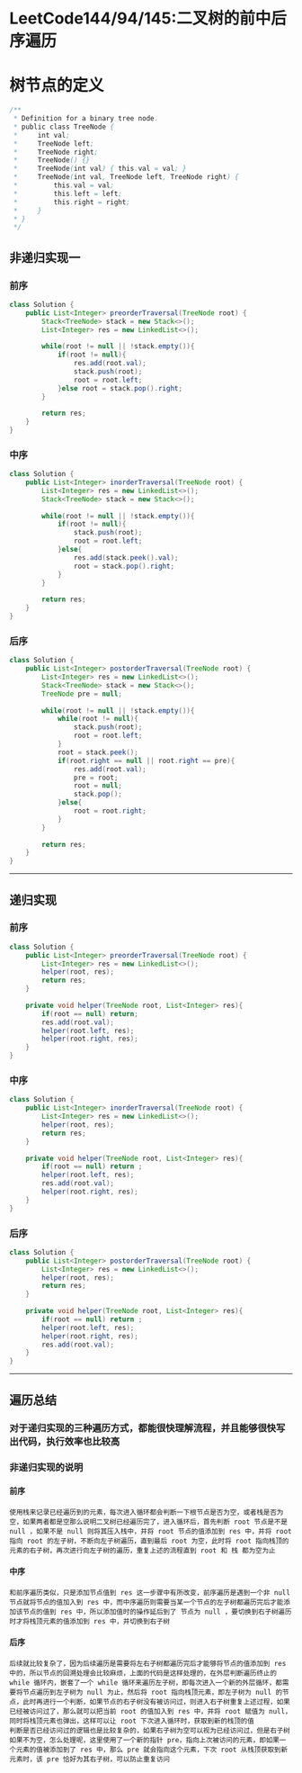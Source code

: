 # LeetCode144/94/145:二叉树的前中后序遍历

# 树节点的定义

```java
/**
 * Definition for a binary tree node.
 * public class TreeNode {
 *     int val;
 *     TreeNode left;
 *     TreeNode right;
 *     TreeNode() {}
 *     TreeNode(int val) { this.val = val; }
 *     TreeNode(int val, TreeNode left, TreeNode right) {
 *         this.val = val;
 *         this.left = left;
 *         this.right = right;
 *     }
 * }
 */
```

## 非递归实现一

### 前序

```java
class Solution {
    public List<Integer> preorderTraversal(TreeNode root) {
        Stack<TreeNode> stack = new Stack<>();
        List<Integer> res = new LinkedList<>();
        
        while(root != null || !stack.empty()){
            if(root != null){
                res.add(root.val);
                stack.push(root);
                root = root.left;
            }else root = stack.pop().right;
        }
        
        return res;
    }
}
```

### 中序

```java
class Solution {
    public List<Integer> inorderTraversal(TreeNode root) {
        List<Integer> res = new LinkedList<>();
        Stack<TreeNode> stack = new Stack<>();
        
        while(root != null || !stack.empty()){
            if(root != null){
                stack.push(root);
                root = root.left;
            }else{
                res.add(stack.peek().val);
                root = stack.pop().right;
            }            
        }
        
        return res;
    }
}
```

### 后序

```java
class Solution {
    public List<Integer> postorderTraversal(TreeNode root) {
        List<Integer> res = new LinkedList<>();
        Stack<TreeNode> stack = new Stack<>();
        TreeNode pre = null;
        
        while(root != null || !stack.empty()){
            while(root != null){
                stack.push(root);
                root = root.left;
            }
            root = stack.peek();
            if(root.right == null || root.right == pre){
                res.add(root.val);
                pre = root;
                root = null;
                stack.pop();
            }else{
                root = root.right;
            }
        }
        
        return res;
    }
}
```

---

## 递归实现

### 前序

```java
class Solution {
    public List<Integer> preorderTraversal(TreeNode root) {
        List<Integer> res = new LinkedList<>();
        helper(root, res);
        return res;
    }
    
    private void helper(TreeNode root, List<Integer> res){
        if(root == null) return;
        res.add(root.val);
        helper(root.left, res);
        helper(root.right, res);
    } 
}
```

### 中序

```java
class Solution {
    public List<Integer> inorderTraversal(TreeNode root) {
        List<Integer> res = new LinkedList<>();
        helper(root, res);
        return res;
    }
    
    private void helper(TreeNode root, List<Integer> res){
        if(root == null) return ;
        helper(root.left, res);
        res.add(root.val);
        helper(root.right, res);
    }   
}
```

### 后序

```java
class Solution {
    public List<Integer> postorderTraversal(TreeNode root) {
        List<Integer> res = new LinkedList<>();
        helper(root, res);
        return res;    
    }
    
    private void helper(TreeNode root, List<Integer> res){
        if(root == null) return ;
        helper(root.left, res);
        helper(root.right, res);
        res.add(root.val);
    }
}
```

---

## 遍历总结

### 对于递归实现的三种遍历方式，都能很快理解流程，并且能够很快写出代码，执行效率也比较高

### 非递归实现的说明

#### 前序
    使用栈来记录已经遍历到的元素，每次进入循环都会判断一下根节点是否为空，或者栈是否为空，如果两者都是空那么说明二叉树已经遍历完了，进入循环后，首先判断 root 节点是不是 null ，如果不是 null 则将其压入栈中，并将 root 节点的值添加到 res 中，并将 root 指向 root 的左子树，不断向左子树遍历，直到最后 root 为空，此时将 root 指向栈顶的元素的右子树，再次进行向左子树的遍历，重复上述的流程直到 root 和 栈 都为空为止

#### 中序
    和前序遍历类似，只是添加节点值到 res 这一步骤中有所改变，前序遍历是遇到一个非 null 节点就将节点的值加入到 res 中，而中序遍历则需要当某一个节点的左子树都遍历完后才能添加该节点的值到 res 中，所以添加值时的操作延后到了 节点为 null ，要切换到右子树遍历时才将栈顶元素的值添加到 res 中，并切换到右子树

#### 后序
    后续就比较复杂了，因为后续遍历是需要将左右子树都遍历完后才能够将节点的值添加到 res 中的，所以节点的回溯处理会比较麻烦，上面的代码是这样处理的，在外层判断遍历终止的 while 循环内，嵌套了一个 while 循环来遍历左子树，即每次进入一个新的外层循环，都需要将节点遍历到左子树为 null 为止，然后将 root 指向栈顶元素，即左子树为 null 的节点，此时再进行一个判断，如果节点的右子树没有被访问过，则进入右子树重复上述过程，如果已经被访问过了，那么就可以把当前 root 的值加入到 res 中，并将 root 赋值为 null，同时将栈顶元素也弹出，这样可以让 root 下次进入循环时，获取到新的栈顶的值
    判断是否已经访问过的逻辑也是比较复杂的，如果右子树为空可以视为已经访问过，但是右子树如果不为空，怎么处理呢，这里使用了一个新的指针 pre，指向上次被访问的元素，即如果一个元素的值被添加到了 res 中，那么 pre 就会指向这个元素，下次 root 从栈顶获取到新元素时，该 pre 恰好为其右子树，可以防止重复访问

